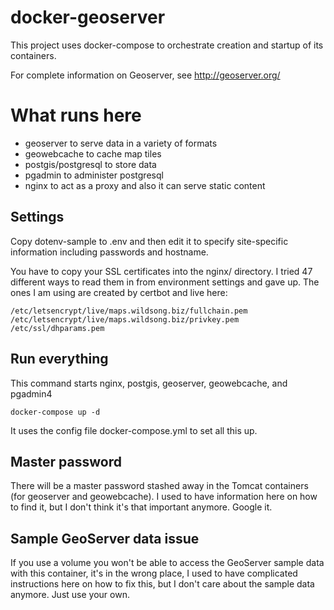 # docker-geoserver

This project uses docker-compose to orchestrate creation and startup of its containers.

For complete information on Geoserver, see http://geoserver.org/

# What runs here

* geoserver to serve data in a variety of formats
* geowebcache to cache map tiles
* postgis/postgresql to store data
* pgadmin to administer postgresql
* nginx to act as a proxy and also it can serve static content

## Settings

Copy dotenv-sample to .env and then edit it to specify site-specific information including passwords and hostname.

You have to copy your SSL certificates into the nginx/ directory.
I tried 47 different ways to read them in from environment settings and gave up.
The ones I am using are created by certbot and live here:

````
/etc/letsencrypt/live/maps.wildsong.biz/fullchain.pem
/etc/letsencrypt/live/maps.wildsong.biz/privkey.pem
/etc/ssl/dhparams.pem
````

## Run everything

This command starts nginx, postgis, geoserver, geowebcache, and pgadmin4

    docker-compose up -d

It uses the config file docker-compose.yml to set all this up.

## Master password

There will be a master password stashed away in the Tomcat containers
(for geoserver and geowebcache). I used to have information here on
how to find it, but I don't think it's that important anymore. Google
it.

## Sample GeoServer data issue 

If you use a volume you won't be able to access the GeoServer sample
data with this container, it's in the wrong place, I used to have
complicated instructions here on how to fix this, but I don't care
about the sample data anymore. Just use your own.

